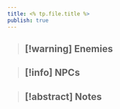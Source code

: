 ```yaml
---
title: <% tp.file.title %>
publish: true
---
```

> [!warning] Enemies
> - 

> [!info] NPCs
> - 

> [!abstract] Notes
> - 
